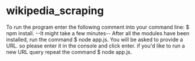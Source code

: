 # wikipedia_scraping

To run the program enter the following comment into your command line: 
$ npm install. 
--It might take a few minutes--
After all the modules have been installed, run the command 
$ node app.js.
You will be asked to provide a URL. so please enter it in the console and click enter.
if you'd like to run a new URL query repeat the command 
$ node app.js.

